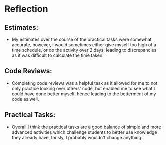 # Reflection

## Estimates:
- My estimates over the course of the practical tasks were somewhat accurate, however, I would sometimes either give myself too high of a time schedule, or do the activity over 2 days; leading to discrepancies as it was difficult to calculate the time taken.

## Code Reviews:
- Completing code reviews was a helpful task as it allowed for me to not only practice looking over others' code, but enabled me to see what I could have done better myself, hence leading to the betterment of my code as well.

## Practical Tasks:
- Overall I think the practical tasks are a good balance of simple and more advanced activities which challenge students to better use knowledge they already have, thusly, I probably wouldn't change anything.
